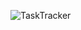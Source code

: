 
![TaskTracker](https://user-images.githubusercontent.com/112583947/213368178-d8184489-76d1-4527-988e-3ab1e9907acf.gif)
